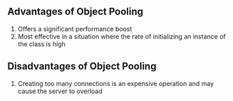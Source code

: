 ## Advantages of Object Pooling

1. Offers a significant performance boost
2. Most effective in a situation where the rate of initializing an instance of the class is high

## Disadvantages of Object Pooling

1. Creating too many connections is an expensive operation and may cause the server to overload
